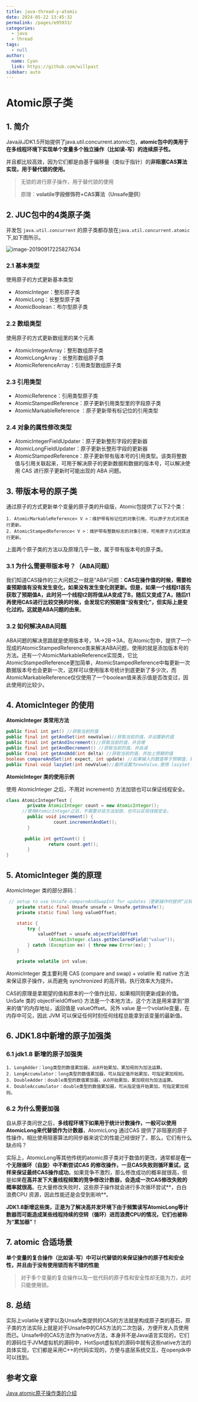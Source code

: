 ```yaml
---
title: java-thread-y-atomic
date: 2024-05-22 13:45:32
permalink: /pages/e95933/
categories: 
  - java
  - thread
tags: 
  - null
author: 
  name: Cyan
  link: https://github.com/willpast
sidebar: auto
---
```

# Atomic原子类

## 1. 简介

Java从JDK1.5开始提供了java.util.concurrent.atomic包，**atomic包中的类用于在多线程环境下实现单个变量多个独立操作（比如读-写）的连续原子性。**

并且都比较高效，因为它们都是由基于偏移量（类似于指针）的**非阻塞CAS算法实现，用于替代锁的使用。**

>无锁的进行原子操作，用于替代锁的使用
>
>原理：**volatile字段修饰符+CAS算法（Unsafe提供）**

## 2. JUC包中的4类原子类

并发包 `java.util.concurrent` 的原子类都存放在`java.util.concurrent.atomic`下,如下图所示。

![image-20190917225827634](https://zszblog.oss-cn-beijing.aliyuncs.com/zszblog/blogimage-master/img/image-20190917225827634.png)

### **2.1 基本类型**

使用原子的方式更新基本类型

- AtomicInteger：整形原子类
- AtomicLong：长整型原子类
- AtomicBoolean：布尔型原子类

### **2.2 数组类型**

使用原子的方式更新数组里的某个元素

- AtomicIntegerArray：整形数组原子类
- AtomicLongArray：长整形数组原子类
- AtomicReferenceArray：引用类型数组原子类

### 2.3 **引用类型**

- AtomicReference：引用类型原子类
- AtomicStampedReference：原子更新引用类型里的字段原子类
- AtomicMarkableReference ：原子更新带有标记位的引用类型

### **2.4 对象的属性修改类型**

- AtomicIntegerFieldUpdater：原子更新整形字段的更新器
- AtomicLongFieldUpdater：原子更新长整形字段的更新器
- AtomicStampedReference：原子更新带有版本号的引用类型。该类将整数值与引用关联起来，可用于解决原子的更新数据和数据的版本号，可以解决使用 CAS 进行原子更新时可能出现的 ABA 问题。

## 3. 带版本号的原子类

通过原子的方式更新单个变量的原子类的升级版，Atomic包提供了以下2个类：

```
1. AtomicMarkableReference< V >：维护带有标记位的对象引用，可以原子方式对其进行更新。
2. AtomicStampedReference< V >：维护带有整数标志的对象引用，可用原子方式对其进行更新。
```

上面两个原子类的方法以及原理几乎一致，属于带有版本号的原子类。

### 3.1 为什么需要带版本号？（ABA问题）

我们知道CAS操作的三大问题之一就是“ABA”问题：**CAS在操作值的时候，需要检查预期值有没有发生变化，如果没有发生变化则更新。但是，如果一个线程t1首先获取了预期值A，此时另一个线程t2则将值从A变成了B，随后又变成了A，随后t1再使用CAS进行比较交换的时候，会发现它的预期值“没有变化”，但实际上是变化过的。这就是ABA问题的由来**。

### 3.2 如何解决ABA问题

ABA问题的解决思路就是使用版本号，1A->2B->3A，在Atomic包中，提供了一个现成的AtomicStampedReference类来解决ABA问题，使用的就是添加版本号的方法。还有一个AtomicMarkableReference实现类，它比AtomicStampedReference更加简单，AtomicStampedReference中每更新一次数据版本号也会更新一次，这样可以使用版本号统计到底更新了多少次，而AtomicMarkableReference仅仅使用了一个boolean值来表示值是否改变过，因此使用的比较少。

## 4. AtomicInteger 的使用

**AtomicInteger 类常用方法**

```java
public final int get() //获取当前的值
public final int getAndSet(int newValue)//获取当前的值，并设置新的值
public final int getAndIncrement()//获取当前的值，并自增
public final int getAndDecrement() //获取当前的值，并自减
public final int getAndAdd(int delta) //获取当前的值，并加上预期的值
boolean compareAndSet(int expect, int update) //如果输入的数值等于预期值，则以原子方式将该值设置为输入值（update）
public final void lazySet(int newValue)//最终设置为newValue,使用 lazySet 设置之后可能导致其他线程在之后的一小段时间内还是可以读到旧的值。
```

**AtomicInteger 类的使用示例**

使用 AtomicInteger 之后，不用对 increment() 方法加锁也可以保证线程安全。

```java
class AtomicIntegerTest {
        private AtomicInteger count = new AtomicInteger();
      //使用AtomicInteger之后，不需要对该方法加锁，也可以实现线程安全。
        public void increment() {
                  count.incrementAndGet();
        }
     
       public int getCount() {
                return count.get();
        }
}
```

## 5. AtomicInteger 类的原理

AtomicInteger 类的部分源码：

```java
 // setup to use Unsafe.compareAndSwapInt for updates（更新操作时提供“比较并替换”的作用）
    private static final Unsafe unsafe = Unsafe.getUnsafe();
    private static final long valueOffset;

    static {
        try {
            valueOffset = unsafe.objectFieldOffset
                (AtomicInteger.class.getDeclaredField("value"));
        } catch (Exception ex) { throw new Error(ex); }
    }

    private volatile int value;
```

AtomicInteger 类主要利用 CAS (compare and swap) + volatile 和 native 方法来保证原子操作，从而避免 synchronized 的高开销，执行效率大为提升。

CAS的原理是拿期望的值和原本的一个值作比较，如果相同则更新成新的值。UnSafe 类的 objectFieldOffset() 方法是一个本地方法，这个方法是用来拿到“原来的值”的内存地址，返回值是 valueOffset。另外 value 是一个volatile变量，在内存中可见，因此 JVM 可以保证任何时刻任何线程总能拿到该变量的最新值。

## 6. JDK1.8中新增的原子加强类

### 6.1 jdk1.8 新增的原子加强类

```
1. LongAdder：long类型的数值累加器，从0开始累加，累加规则为加法运算。
2. LongAccumulator：long类型的数值累加器，可从指定值开始累加，可指定累加规则。
3. DoubleAdder：double类型的数值累加器，从0开始累加，累加规则为加法运算。
4. DoubleAccumulator：double类型的数值累加器，可从指定值开始累加，可指定累加规则。
```

### 6.2 为什么需要加强

自从原子类问世之后，**多线程环境下如果用于统计计数操作，一般可以使用AtomicLong来代替锁作为计数器**，AtomicLong 通过CAS 提供了非阻塞的原子性操作，相比使用阻塞算法的同步器来说它的性能己经很好了，那么，它们有什么缺点吗？

实际上，AtomicLong等其他传统的atomic原子类对于数值的更改，通常都是**在一个无限循环（自旋）中不断尝试CAS 的修改操作，一旦CAS失败则循环重试，这样来保证最终CAS操作成功**。如果竞争不激烈，那么修改成功的概率就很高，但是如果**在高并发下大量线程频繁的竞争修改计数器，会造成一次CAS修改失败的概率就很高**。在大量修改失败时，这些原子操作就会进行多次循环尝试**，白白浪费CPU 资源，因此性能还是会受到影响**。

**JDK1.8新增这些类，正是为了解决高并发环境下由于频繁读写AtomicLong等计数器而可能造成某些线程持续的空转（循环）进而浪费CPU的情况，它们也被称为“累加器”！**

## 7. atomic 合适场景

**单个变量的复合操作（比如读-写）中可以代替锁的来保证操作的原子性和安全性，并且由于没有使用锁而有不错的性能**

>对于多个变量的复合操作以及一批代码的原子性和安全性却无能为力，此时只能使用锁。

## 8. 总结

实际上volatile关键字以及Unsafe类提供的CAS的方法就是构成原子类的基石，原子类的方法实际上就是对于Unsafe中的CAS方法的二次包装，方便开发人员使用而已。Unsafe中的CAS方法作为native方法，本身并不是Java语言实现的，它们的源码位于JVM虚拟机的源码中，HotSpot虚拟机的源码中就有这些native方法的具体实现，它们都是采用C++的代码实现的，方便与底层系统交互，在openjdk中可以找到。

## 参考文章

[Java atomic原子操作类的介绍](https://blog.csdn.net/weixin_43767015/article/details/107895944)
